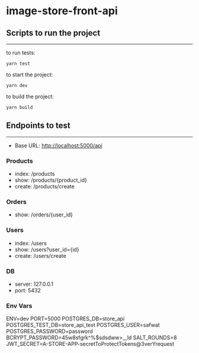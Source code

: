 # image-store-front-api

## Scripts to run the project

---

to run tests:

```
yarn test
```

to start the project:

```
yarn dev
```

to build the project:

```
yarn build
```

## Endpoints to test

---

- Base URL: <http://localhost:5000/api>

### Products

- index: /products
- show: /products/{product_id}
- create: /products/create

### Orders

- show: /orders/{user_id}

### Users

- index: /users
- show: /users?user_id={id}
- create: /users/create

### DB

- server: 127.0.0.1
- port: 5432

### Env Vars

ENV=dev
PORT=5000
POSTGRES_DB=store_api
POSTGRES_TEST_DB=store_api_test
POSTGRES_USER=safwat
POSTGRES_PASSWORD=password
BCRYPT_PASSWORD=45w8sfgrk^%$sdsdww>,,,ld
SALT_ROUNDS=8
JWT_SECRET=A-STORE-APP-secretToProtectTokens@3verYrequest
